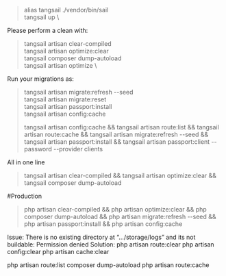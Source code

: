 > alias tangsail ./vendor/bin/sail \
> tangsail up \

Please perform a clean with:
> tangsail  artisan clear-compiled \
> tangsail  artisan optimize:clear \
> tangsail composer dump-autoload \
> tangsail  artisan optimize \

Run your migrations as:

> tangsail artisan migrate:refresh --seed \
> tangsail artisan migrate:reset \
> tangsail artisan passport:install \
> tangsail artisan config:cache
> 
>  tangsail artisan config:cache && tangsail artisan route:list && tangsail artisan route:cache && tangsail artisan migrate:refresh --seed && tangsail artisan passport:install &&  tangsail artisan passport:client --password --provider clients

All in one line

> tangsail  artisan clear-compiled && tangsail  artisan optimize:clear && tangsail composer dump-autoload 


#Production

> php  artisan clear-compiled && php  artisan optimize:clear && php composer dump-autoload && php artisan migrate:refresh --seed && php artisan passport:install && php artisan config:cache

Issue:
There is no existing directory at “…/storage/logs” and its not buildable: Permission denied
Solution:
php artisan route:clear
php artisan config:clear
php artisan cache:clear


php  artisan route:list
composer dump-autoload
php artisan route:cache

